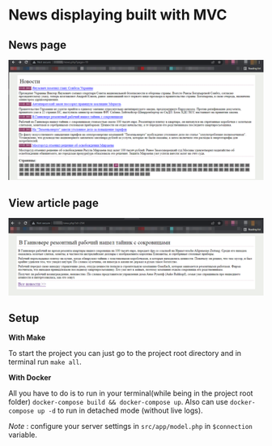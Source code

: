 # News displaying built with MVC

## News page

!['news page'](src/screenshots/newsphp.png)

## View article page

!['article page'](src/screenshots/viewphp.png)

## Setup
**With Make**

To start the project you can just go to the project root directory and in terminal run `make all`.

**With Docker**

All you have to do is to run in your terminal(while being in the project root folder) `docker-compose build && docker-compose up`.
Also can use `docker-compose up -d` to run in detached mode (without live logs).

_Note_ : configure your server settings in `src/app/model.php` in `$connection` variable.

